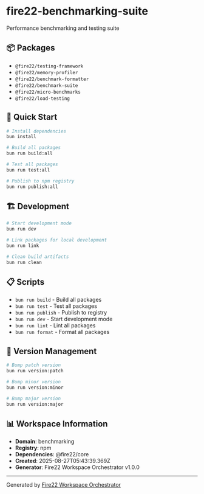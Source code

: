 # fire22-benchmarking-suite

Performance benchmarking and testing suite

## 📦 Packages

- `@fire22/testing-framework`
- `@fire22/memory-profiler`
- `@fire22/benchmark-formatter`
- `@fire22/benchmark-suite`
- `@fire22/micro-benchmarks`
- `@fire22/load-testing`

## 🚀 Quick Start

```bash
# Install dependencies
bun install

# Build all packages
bun run build:all

# Test all packages  
bun run test:all

# Publish to npm registry
bun run publish:all
```

## 🏗️ Development

```bash
# Start development mode
bun run dev

# Link packages for local development
bun run link

# Clean build artifacts
bun run clean
```

## 📋 Scripts

- `bun run build` - Build all packages
- `bun run test` - Test all packages
- `bun run publish` - Publish to registry
- `bun run dev` - Start development mode
- `bun run lint` - Lint all packages
- `bun run format` - Format all packages

## 🔧 Version Management

```bash
# Bump patch version
bun run version:patch

# Bump minor version  
bun run version:minor

# Bump major version
bun run version:major
```

## 📊 Workspace Information

- **Domain**: benchmarking
- **Registry**: npm
- **Dependencies**: @fire22/core
- **Created**: 2025-08-27T05:43:39.369Z
- **Generator**: Fire22 Workspace Orchestrator v1.0.0

---

Generated by [Fire22 Workspace Orchestrator](https://github.com/fire22/workspace-orchestrator)
